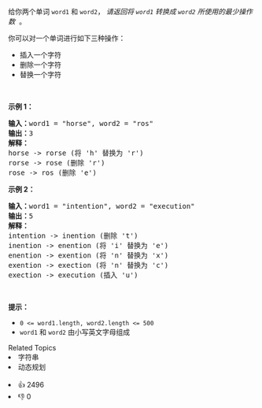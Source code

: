 <p>给你两个单词&nbsp;<code>word1</code> 和&nbsp;<code>word2</code>， <em>请返回将&nbsp;<code>word1</code>&nbsp;转换成&nbsp;<code>word2</code> 所使用的最少操作数</em> &nbsp;。</p>

<p>你可以对一个单词进行如下三种操作：</p>

<ul>
	<li>插入一个字符</li>
	<li>删除一个字符</li>
	<li>替换一个字符</li>
</ul>

<p>&nbsp;</p>

<p><strong>示例&nbsp;1：</strong></p>

<pre>
<strong>输入：</strong>word1 = "horse", word2 = "ros"
<strong>输出：</strong>3
<strong>解释：</strong>
horse -&gt; rorse (将 'h' 替换为 'r')
rorse -&gt; rose (删除 'r')
rose -&gt; ros (删除 'e')
</pre>

<p><strong>示例&nbsp;2：</strong></p>

<pre>
<strong>输入：</strong>word1 = "intention", word2 = "execution"
<strong>输出：</strong>5
<strong>解释：</strong>
intention -&gt; inention (删除 't')
inention -&gt; enention (将 'i' 替换为 'e')
enention -&gt; exention (将 'n' 替换为 'x')
exention -&gt; exection (将 'n' 替换为 'c')
exection -&gt; execution (插入 'u')
</pre>

<p>&nbsp;</p>

<p><strong>提示：</strong></p>

<ul>
	<li><code>0 &lt;= word1.length, word2.length &lt;= 500</code></li>
	<li><code>word1</code> 和 <code>word2</code> 由小写英文字母组成</li>
</ul>
<div><div>Related Topics</div><div><li>字符串</li><li>动态规划</li></div></div><br><div><li>👍 2496</li><li>👎 0</li></div>